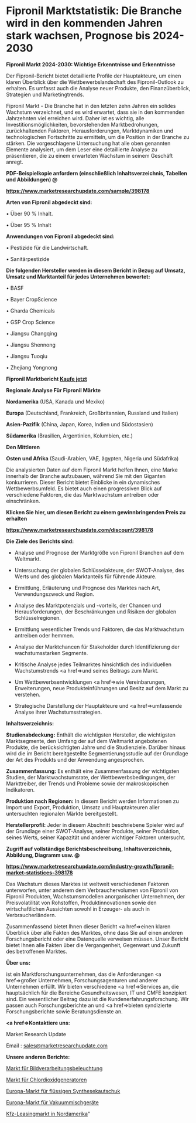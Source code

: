 # Fipronil Marktstatistik: Die Branche wird in den kommenden Jahren stark wachsen, Prognose bis 2024-2030

<strong>Fipronil Markt 2024-2030: Wichtige Erkenntnisse und Erkenntnisse</strong>

Der Fipronil-Bericht bietet detaillierte Profile der Hauptakteure, um einen klaren Überblick über die Wettbewerbslandschaft des Fipronil-Outlook zu erhalten. Es umfasst auch die Analyse neuer Produkte, den Finanzüberblick, Strategien und Marketingtrends.

Fipronil Markt - Die Branche hat in den letzten zehn Jahren ein solides Wachstum verzeichnet, und es wird erwartet, dass sie in den kommenden Jahrzehnten viel erreichen wird. Daher ist es wichtig, alle Investitionsmöglichkeiten, bevorstehenden Marktbedrohungen, zurückhaltenden Faktoren, Herausforderungen, Marktdynamiken und technologischen Fortschritte zu ermitteln, um die Position in der Branche zu stärken. Die vorgeschlagene Untersuchung hat alle oben genannten Elemente analysiert, um dem Leser eine detaillierte Analyse zu präsentieren, die zu einem erwarteten Wachstum in seinem Geschäft anregt.



<strong><b>PDF-Beispielkopie anfordern (einschließlich Inhaltsverzeichnis, Tabellen und Abbildungen) @ </b></strong>

<strong><a href=https://www.marketresearchupdate.com/sample/398178>

<strong>https://www.marketresearchupdate.com/sample/398178</u></a></strong></strong>



<strong>Arten von Fipronil abgedeckt sind:</strong>

• Über 90 % Inhalt.

• Über 95 % Inhalt



<strong>Anwendungen von Fipronil abgedeckt sind:</strong>

• Pestizide für die Landwirtschaft.

• Sanitärpestizide



<strong>Die folgenden Hersteller werden in diesem Bericht in Bezug auf Umsatz, Umsatz und Marktanteil für jedes Unternehmen bewertet:</strong>

• BASF

• Bayer CropScience

• Gharda Chemicals

• GSP Crop Science

• Jiangsu Changqing

• Jiangsu Shennong

• Jiangsu Tuoqiu

• Zhejiang Yongnong



<strong>Fipronil Marktbericht <a href=https://www.marketresearchupdate.com/buynow/398178>Kaufe jetzt</a></strong>



<strong>Regionale Analyse Für Fipronil Märkte</strong>



<strong>Nordamerika</strong> (USA, Kanada und Mexiko)



<strong>Europa</strong> (Deutschland, Frankreich, Großbritannien, Russland und Italien)



<strong>Asien-Pazifik</strong> (China, Japan, Korea, Indien und Südostasien)



<strong>Südamerika</strong> (Brasilien, Argentinien, Kolumbien, etc.)



<strong>Den Mittleren</strong> 

<strong>Osten und Afrika</strong> (Saudi-Arabien, VAE, ägypten, Nigeria und Südafrika)

Die analysierten Daten auf dem Fipronil Markt helfen Ihnen, eine Marke innerhalb der Branche aufzubauen, während Sie mit den Giganten konkurrieren. Dieser Bericht bietet Einblicke in ein dynamisches Wettbewerbsumfeld. Es bietet auch einen progressiven Blick auf verschiedene Faktoren, die das Marktwachstum antreiben oder einschränken.



<strong>Klicken Sie hier, um diesen Bericht zu einem gewinnbringenden Preis zu erhalten
</strong>

<strong><a href=https://www.marketresearchupdate.com/discount/398178>https://www.marketresearchupdate.com/discount/398178</b></u></strong></a>



<strong>Die Ziele des Berichts sind:</strong>

- Analyse und Prognose der Marktgröße von Fipronil Branchen auf dem Weltmarkt.

- Untersuchung der globalen Schlüsselakteure, der SWOT-Analyse, des Werts und des globalen Marktanteils für führende Akteure.

- Ermittlung, Erläuterung und Prognose des Marktes nach Art, Verwendungszweck und Region.

- Analyse des Marktpotenzials und -vorteils, der Chancen und Herausforderungen, der Beschränkungen und Risiken der globalen Schlüsselregionen.

- Ermittlung wesentlicher Trends und Faktoren, die das Marktwachstum antreiben oder hemmen.

- Analyse der Marktchancen für Stakeholder durch Identifizierung der wachstumsstarken Segmente.

- Kritische Analyse jedes Teilmarktes hinsichtlich des individuellen Wachstumstrends <a href=>und</a> seines Beitrags zum Markt.

- Um Wettbewerbsentwicklungen <a href=>wie</a> Vereinbarungen, Erweiterungen, neue Produkteinführungen und Besitz auf dem Markt zu verstehen.

- Strategische Darstellung der Hauptakteure und <a href=>umfas</a>sende Analyse ihrer Wachstumsstrategien.



<strong>Inhaltsverzeichnis:</strong>



<strong>Studienabdeckung:</strong> Enthält die wichtigsten Hersteller, die wichtigsten Marktsegmente, den Umfang der auf dem Weltmarkt angebotenen Produkte, die berücksichtigten Jahre und die Studienziele. Darüber hinaus wird die im Bericht bereitgestellte Segmentierungsstudie auf der Grundlage der Art des Produkts und der Anwendung angesprochen.



<strong>Zusammenfassung:</strong> Es enthält eine Zusammenfassung der wichtigsten Studien, der Marktwachstumsrate, der Wettbewerbsbedingungen, der Markttreiber, der Trends und Probleme sowie der makroskopischen Indikatoren.



<strong>Produktion nach Regionen:</strong> In diesem Bericht werden Informationen zu Import und Export, Produktion, Umsatz und Hauptakteuren aller untersuchten regionalen Märkte bereitgestellt.



<strong>Herstellerprofil:</strong> Jeder in diesem Abschnitt beschriebene Spieler wird auf der Grundlage einer SWOT-Analyse, seiner Produkte, seiner Produktion, seines Werts, seiner Kapazität und anderer wichtiger Faktoren untersucht.



<strong><b>Zugriff auf vollständige Berichtsbeschreibung, Inhaltsverzeichnis, Abbildung, Diagramm usw. @ </b></strong>

<strong><a href=https://www.marketresearchupdate.com/industry-growth/fipronil-market-statistices-398178>https://www.marketresearchupdate.com/industry-growth/fipronil-market-statistices-398178</a></strong>

Das Wachstum dieses Marktes ist weltweit verschiedenen Faktoren unterworfen, unter anderem dem Verbrauchervolumen von Fipronil von Fipronil Produkten, Wachstumsmodellen anorganischer Unternehmen, der Preisvolatilität von Rohstoffen, Produktinnovationen sowie den wirtschaftlichen Aussichten sowohl in Erzeuger- als auch in Verbraucherländern.

Zusammenfassend bietet Ihnen dieser Bericht <a href=>einen</a> klaren Überblick über alle Fakten des Marktes, ohne dass Sie auf einen anderen Forschungsbericht oder eine Datenquelle verweisen müssen. Unser Bericht bietet Ihnen alle Fakten über die Vergangenheit, Gegenwart und Zukunft des betroffenen Marktes.



<strong>Über uns:</strong>

 ist ein Marktforschungsunternehmen, das die Anforderungen <a href=>großer</a> Unternehmen, Forschungsagenturen und anderer Unternehmen erfüllt. Wir bieten verschiedene <a href=>Services</a> an, die hauptsächlich für die Bereiche Gesundheitswesen, IT und CMFE konzipiert sind. Ein wesentlicher Beitrag dazu ist die Kundenerfahrungsforschung. Wir passen auch Forschungsberichte an und <a href=>bieten</a> syndizierte Forschungsberichte sowie Beratungsdienste an.



<strong><a href=>Kontaktiere uns:</a></strong>

Market Research Update

Email : sales@marketresearchupdate.com



<strong>Unsere anderen Berichte:</strong>

<a href=https://www.linkedin.com/pulse/machine-vision-lighting-market-size-growth-set-surge-significantly>Markt für Bildverarbeitungsbeleuchtung</a>

<a href=https://www.linkedin.com/pulse/chlorine-dioxide-generator-market-outlooks-2023-size-shares>Markt für Chlordioxidgeneratoren</a>

<a href=https://www.linkedin.com/pulse/europe-liquid-synthetic-rubber-market-size-share-trends>Europa-Markt für flüssigen Synthesekautschuk</a>

<a href=https://www.linkedin.com/pulse/europe-vacuum-mixing-devices-market-size-production>Europa-Markt für Vakuummischgeräte</a>

<a href=https://www.linkedin.com/pulse/north-america-automobile-leasing-market-2023-2030>Kfz-Leasingmarkt in Nordamerika</a>"
